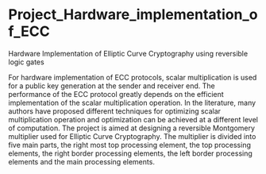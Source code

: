 # Project_Hardware_implementation_of_ECC
Hardware Implementation of Elliptic Curve Cryptography using reversible logic gates


For hardware implementation of ECC protocols, scalar multiplication is used for a 
public key generation at the sender and receiver end. The performance of the ECC 
protocol greatly depends on the efficient implementation of the scalar multiplication 
operation. In the literature, many authors have proposed different techniques for 
optimizing scalar multiplication operation and optimization can be achieved at a 
different level of computation. 
The project is aimed at designing a reversible Montgomery multiplier used for Elliptic 
Curve Cryptography. The multiplier is divided into five main parts, the right most top 
processing element, the top processing elements, the right border processing elements, 
the left border processing elements and the main processing elements.
